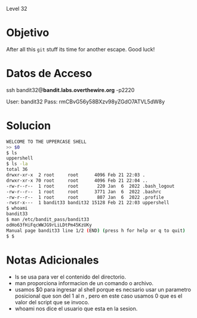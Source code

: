 Level 32 
# Objetivo
After all this `git` stuff its time for another escape. Good luck!
# Datos  de Acceso 
ssh bandit32@**bandit.labs.overthewire.org** -p2220

User: bandit32 Pass: rmCBvG56y58BXzv98yZGdO7ATVL5dW8y
# Solucion 

```bash
WELCOME TO THE UPPERCASE SHELL
>> $0
$ ls
uppershell
$ ls -la
total 36
drwxr-xr-x  2 root     root      4096 Feb 21 22:03 .
drwxr-xr-x 70 root     root      4096 Feb 21 22:04 ..
-rw-r--r--  1 root     root       220 Jan  6  2022 .bash_logout
-rw-r--r--  1 root     root      3771 Jan  6  2022 .bashrc
-rw-r--r--  1 root     root       807 Jan  6  2022 .profile
-rwsr-x---  1 bandit33 bandit32 15128 Feb 21 22:03 uppershell
$ whoami
bandit33
$ man /etc/bandit_pass/bandit33
odHo63fHiFqcWWJG9rLiLDtPm45KzUKy
Manual page bandit33 line 1/2 (END) (press h for help or q to quit)
$ $
```

# Notas Adicionales
- ls se usa para ver el contenido del directorio.
- man proporciona informacion de un comando o archivo.
- usamos $0 para ingresar al shell porque es necsario usar un parametro posicional que son del 1 al n , pero en este caso usamos 0 que es el valor del script que se invoco.
- whoami nos dice el usuario que esta en la sesion.

